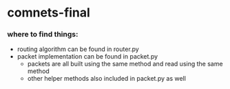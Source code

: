 # comnets-final

### where to find things:
* routing algorithm can be found in router.py
* packet implementation can be found in packet.py
  * packets are all built using the same method and read using the same method
  * other helper methods also included in packet.py as well
